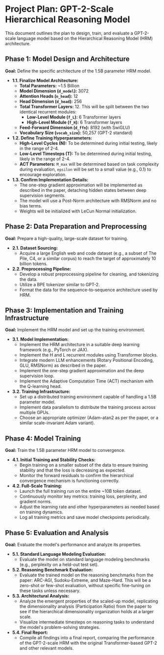 # Project Plan: GPT-2-Scale Hierarchical Reasoning Model

This document outlines the plan to design, train, and evaluate a GPT-2-scale language model based on the Hierarchical Reasoning Model (HRM) architecture.

## Phase 1: Model Design and Architecture

**Goal:** Define the specific architecture of the 1.5B parameter HRM model.

*   **1.1. Finalize Model Architecture:**
    *   **Total Parameters:** ~1.5 Billion
    *   **Model Dimension (`d_model`):** 3072
    *   **Attention Heads (`n_head`):** 12
    *   **Head Dimension (`d_head`):** 256
    *   **Total Transformer Layers:** 12. This will be split between the two identical recurrent modules:
        *   **Low-Level Module (`f_L`):** 6 Transformer layers
        *   **High-Level Module (`f_H`):** 6 Transformer layers
    *   **Feed-Forward Dimension (`d_ffn`):** 8192 (with SwiGLU)
    *   **Vocabulary Size (`vocab_size`):** 50,257 (GPT-2 standard)
*   **1.2. Define Training Hyperparameters:**
    *   **High-Level Cycles (N):** To be determined during initial testing, likely in the range of 2-4.
    *   **Low-Level Timesteps (T):** To be determined during initial testing, likely in the range of 2-4.
    *   **ACT Parameters:** `M_max` will be determined based on task complexity during evaluation, `epsilon` will be set to a small value (e.g., 0.1) to encourage exploration.
*   **1.3. Confirm Implementation Details:**
    *   The one-step gradient approximation will be implemented as described in the paper, detaching hidden states between deep supervision segments.
    *   The model will use a Post-Norm architecture with RMSNorm and no bias terms.
    *   Weights will be initialized with LeCun Normal initialization.

## Phase 2: Data Preparation and Preprocessing

**Goal:** Prepare a high-quality, large-scale dataset for training.

*   **2.1. Dataset Sourcing:**
    *   Acquire a large English web and code dataset (e.g., a subset of The Pile, C4, or a similar corpus) to reach the target of approximately 10 billion tokens.
*   **2.2. Preprocessing Pipeline:**
    *   Develop a robust preprocessing pipeline for cleaning, and tokenizing the data.
    *   Utilize a BPE tokenizer similar to GPT-2.
    *   Format the data for the sequence-to-sequence architecture used by HRM.

## Phase 3: Implementation and Training Infrastructure

**Goal:** Implement the HRM model and set up the training environment.

*   **3.1. Model Implementation:**
    *   Implement the HRM architecture in a suitable deep learning framework (e.g., PyTorch or JAX).
    *   Implement the H and L recurrent modules using Transformer blocks.
    *   Integrate modern LLM enhancements (Rotary Positional Encoding, GLU, RMSNorm) as described in the paper.
    *   Implement the one-step gradient approximation and the deep supervision loop.
    *   Implement the Adaptive Computation Time (ACT) mechanism with the Q-learning head.
*   **3.2. Training Infrastructure:**
    *   Set up a distributed training environment capable of handling a 1.5B parameter model.
    *   Implement data parallelism to distribute the training process across multiple GPUs.
    *   Choose an appropriate optimizer (Adam-atan2 as per the paper, or a similar scale-invariant Adam variant).

## Phase 4: Model Training

**Goal:** Train the 1.5B parameter HRM model to convergence.

*   **4.1. Initial Training and Stability Checks:**
    *   Begin training on a smaller subset of the data to ensure training stability and that the loss is decreasing as expected.
    *   Monitor the forward residuals to confirm the hierarchical convergence mechanism is functioning correctly.
*   **4.2. Full-Scale Training:**
    *   Launch the full training run on the entire ~10B token dataset.
    *   Continuously monitor key metrics: training loss, perplexity, and gradient norms.
    *   Adjust the learning rate and other hyperparameters as needed based on training dynamics.
    *   Log all training metrics and save model checkpoints periodically.

## Phase 5: Evaluation and Analysis

**Goal:** Evaluate the model's performance and analyze its properties.

*   **5.1. Standard Language Modeling Evaluation:**
    *   Evaluate the model on standard language modeling benchmarks (e.g., perplexity on a held-out test set).
*   **5.2. Reasoning Benchmark Evaluation:**
    *   Evaluate the trained model on the reasoning benchmarks from the paper: ARC-AGI, Sudoku-Extreme, and Maze-Hard. This will be a zero-shot or few-shot evaluation, without specific fine-tuning on these tasks unless necessary.
*   **5.3. Architectural Analysis:**
    *   Analyze the emergent properties of the scaled-up model, replicating the dimensionality analysis (Participation Ratio) from the paper to see if the hierarchical dimensionality organization holds at a larger scale.
    *   Visualize intermediate timesteps on reasoning tasks to understand the model's problem-solving strategies.
*   **5.4. Final Report:**
    *   Compile all findings into a final report, comparing the performance of the GPT-2-scale HRM with the original Transformer-based GPT-2 and other relevant models.